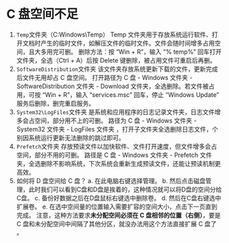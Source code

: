 # C 盘空间不足
1. `Temp`文件夹（C:Windows\Temp）
Temp 文件夹用于存放系统运行软件、打开文档时产生的临时文件，如解压文件的临时文件。文件会随时间增多占用空间，且大多用完可删。
删除方法：按 “Win + R”，输入 “% temp%” 回车打开文件夹，全选（Ctrl + A）后按 Delete 键删除，被占用文件可重启后再删。
2. `SoftwareDistribution`文件夹
该文件夹存放系统更新下载的文件，更新完成后文件无用却占 C 盘空间。
打开路径为 C 盘 - Windows 文件夹 - SoftwareDistribution 文件夹 - Download  文件夹，全选删除。若文件被占用，可按 “Win + R”，输入 “services.msc” 回车，停止 “Windows Update”  服务后删除，删完重启服务。
3. `System32\LogFiles`文件夹
是系统和应用程序的日志记录文件夹，日志文件增多会占空间，部分用不上的可删。
路径为 C 盘 - Windows 文件夹 - System32 文件夹 - LogFiles 文件夹 ，打开子文件夹全选删除日志文件，个别因系统运行更新无法删除的跳过即可。
4. `Prefetch`文件夹
存放预读文件以加快软件、文件打开速度，但文件增多会占空间，部分不用的可删。
路径是 C 盘 - Windows 文件夹 - Prefetch 文件夹，全选删除不影响系统，下次系统会重新生成预读文件，还能让预读机制更高效。
5. 如何将 D 盘空间给 C 盘？
a. 在此电脑右键选择管理。
b. 然后点击磁盘管理，此时我们可以看到C盘和D盘是挨着的，这种情况就可以将D盘的空间分给C盘。
c. 备份好数据之后在D盘鼠标右键选中删除卷。
d. 然后在C盘右键选中扩展卷。
e. 在选中空间量的位置输入需要扩容的空间大小，点击下一页直到完成。
注意，这种方法要求**未分配空间必须在 C 盘相邻的位置（右侧）**，要是 C 盘和未分配空间中间隔了其他分区，就没办法用这个方法直接扩展 C 盘了 。